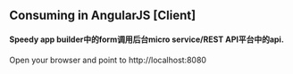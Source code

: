 ## Consuming in AngularJS [Client]

#### Speedy app builder中的form调用后台micro service/REST API平台中的api. 

Open your browser and point to http://localhost:8080

